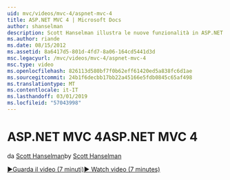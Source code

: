 ```yaml
---
uid: mvc/videos/mvc-4/aspnet-mvc-4
title: ASP.NET MVC 4 | Microsoft Docs
author: shanselman
description: Scott Hanselman illustra le nuove funzionalità in ASP.NET MVC 4.
ms.author: riande
ms.date: 08/15/2012
ms.assetid: 8a6417d5-801d-4fd7-8a06-164cd5441d3d
msc.legacyurl: /mvc/videos/mvc-4/aspnet-mvc-4
msc.type: video
ms.openlocfilehash: 826113d580bf7f0b62eff61420ed5a838fc6d1ae
ms.sourcegitcommit: 24b1f6decbb17bb22a45166e5fdb0845c65af498
ms.translationtype: MT
ms.contentlocale: it-IT
ms.lasthandoff: 03/01/2019
ms.locfileid: "57043998"
---
```

<a name="aspnet-mvc-4"></a><span data-ttu-id="52f6b-103">ASP.NET MVC 4</span><span class="sxs-lookup"><span data-stu-id="52f6b-103">ASP.NET MVC 4</span></span>
====================
<span data-ttu-id="52f6b-104">da [Scott Hanselman](https://github.com/shanselman)</span><span class="sxs-lookup"><span data-stu-id="52f6b-104">by [Scott Hanselman](https://github.com/shanselman)</span></span>

[<span data-ttu-id="52f6b-105">&#9654;Guarda il video (7 minuti)</span><span class="sxs-lookup"><span data-stu-id="52f6b-105">&#9654; Watch video (7 minutes)</span></span>](https://channel9.msdn.com/Blogs/ASP-NET-Site-Videos/aspnet-mvc-4)
